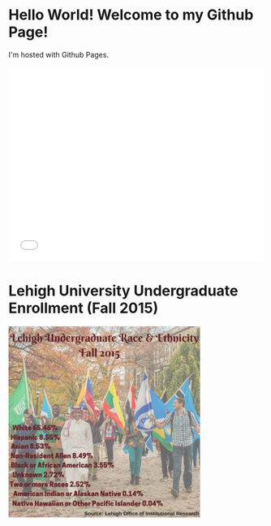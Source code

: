 <h1>Hello World! Welcome to my Github Page!</h1>
<p>I'm hosted with Github Pages.</p>
<iframe src="//www.pixton.com/embed/ipcwuvrt" frameborder="0" width="100%" height="384" allowfullscreen></iframe>
<body topmargin="50">
<body leftmargin="50">
<h1> Lehigh University Undergraduate Enrollment (Fall 2015)</h1>
<img class="pretty" src=Ethnicity2.png style="width:75%"> 
<theme: jekyll-theme-cayman>
